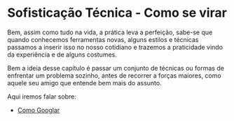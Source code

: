 # Sofisticação Técnica - Como se virar

Bem, assim como tudo na vida, a prática leva a perfeição, sabe-se que quando conhecemos ferramentas novas, alguns estilos e técnicas passamos a inserir isso no nosso cotidiano e trazemos a praticidade vindo da experiência e de alguns costumes.

Bem a ideia desse capítulo é passar um conjunto de técnicas ou formas de enfrentar um problema sozinho, antes de recorrer a forças maiores, como aquele seu amigo que entende bem mais do assunto.

Aqui iremos falar sobre:

* [Como Googlar](./2_Como%20Googlar.md)